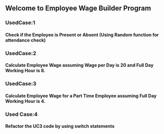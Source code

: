 ## Welcome to Employee Wage Builder Program
### UsedCase:1 
#### Check if the Employee is Present or Absent (Using Random function for attendance check)
### UsedCase:2
#### Calculate Employee Wage assuming Wage per Day is 20 and Full Day Working Hour is 8.
### UsedCase:3
#### Calculate Employee Wage for a Part Time Employee assuming Full Day Working Hour is 4.
### Used Case:4
#### Refactor the UC3 code by using switch statements
